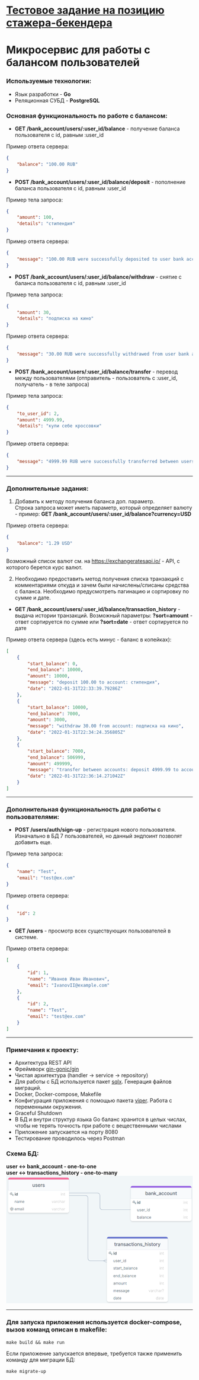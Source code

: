 # __[Тестовое задание на позицию стажера-бекендера](https://github.com/avito-tech/autumn-2021-intern-assignment)__

# __Микросервис для работы с балансом пользователей__

### Используемые технологии:
* Язык разработки - __Go__
* Реляционная СУБД - __PostgreSQL__

### Основная функциональность по работе с балансом:
* __GET /bank_account/users/:user_id/balance__ - получение баланса пользователя с id, равным :user_id <br>

Пример ответа сервера:
```json
{
    "balance": "100.00 RUB"
}
```

* __POST /bank_account/users/:user_id/balance/deposit__ - пополнение баланса пользователя с id, равным :user_id <br>

Пример тела запроса:
```json
{
    "amount": 100,
    "details": "стипендия"
}
```

Пример ответа сервера:
```json
{
    "message": "100.00 RUB were successfully deposited to user bank account"
}
```

* __POST /bank_account/users/:user_id/balance/withdraw__ - снятие с баланса пользователя с id, равным :user_id <br>

Пример тела запроса:
```json
{
    "amount": 30,
    "details": "подписка на кино"
}
```

Пример ответа сервера:
```json
{
    "message": "30.00 RUB were successfully withdrawed from user bank account"
}
```

* __POST /bank_account/users/:user_id/balance/transfer__ - перевод между пользователями (отправитель - пользователь с :user_id, получатель - в теле запроса) <br>

Пример тела запроса:
```json
{
    "to_user_id": 2,
    "amount": 4999.99,
    "details": "купи себе кроссовки"
}
```

Пример ответа сервера:
```json
{
    "message": "4999.99 RUB were successfully transferred between users"
}
```

---

### Дополнительные задания:
1) Добавить к методу получения баланса доп. параметр. <br>
Строка запроса может иметь параметр, который определяет валюту - пример: __GET /bank_account/users/:user_id/balance?currency=USD__ 

Пример ответа сервера:
```json
{
    "balance": "1.29 USD"
}
```

Возможный список валют см. на https://exchangeratesapi.io/ - API, с которого берется курс валют.

2) Необходимо предоставить метод получения списка транзакций с комментариями откуда и зачем были начислены/списаны средства с баланса. Необходимо предусмотреть пагинацию и сортировку по сумме и дате.
* __GET /bank_account/users/:user_id/balance/transaction_history__ - выдача истории транзакций.
Возможный параметры: __?sort=amount__ - ответ сортируется по сумме или __?sort=date__ - ответ сортируется по дате

Пример ответа сервера (здесь есть минус - баланс в копейках):
```json
[
    {
        "start_balance": 0,
        "end_balance": 10000,
        "amount": 10000,
        "message": "deposit 100.00 to account: стипендия",
        "date": "2022-01-31T22:33:39.79286Z"
    },
    {
        "start_balance": 10000,
        "end_balance": 7000,
        "amount": 3000,
        "message": "withdraw 30.00 from account: подписка на кино",
        "date": "2022-01-31T22:34:24.356805Z"
    },
    {
        "start_balance": 7000,
        "end_balance": 506999,
        "amount": 499999,
        "message": "transfer between accounts: deposit 4999.99 to account: купи себе кроссовки",
        "date": "2022-01-31T22:36:14.271042Z"
    }
]
```

---

### Дополнительная функциональность для работы с пользователями:
* __POST /users/auth/sign-up__ - регистрация нового пользователя. Изначально в БД 7 пользователей, но данный эндпоинт позволят добавить еще. <br>

Пример тела запроса:
```json
{
    "name": "Test",
    "email": "test@ex.com"
}
```
Пример ответа сервера:
```json
{
    "id": 2
}
```
* __GET /users__ - просмотр всех существующих пользователей в системе. <br>

Пример ответа сервера:
```json
[   
    {
        "id": 1,
        "name": "Иванов Иван Иванович",
        "email": "IvanovII@example.com"
    },
    {
        "id": 2,
        "name": "Test",
        "email": "test@ex.com"
    }
]
``` 

---

### Примечания к проекту:
* Архитектура REST API
* Фреймворк [gin-gonic/gin](https://github.com/gin-gonic/gin)
* Чистая архитектура (handler -> service -> repository)
* Для работы с БД используется пакет [sqlx](https://github.com/jmoiron/sqlx). Генерация файлов миграций. 
* Docker, Docker-compose, Makefile 
* Конфигурация приложения с помощью пакета [viper]("https://github.com/spf13/viper"). Работа с переменными окружения.
* Graceful Shutdown
* В БД и внутри структур языка Go баланс хранится в целых числах, чтобы не терять точность при работе с вещественными числами
* Приложение запускается на порту 8080
* Тестирование проводилось через Postman

### Схема БД: <br>
__user <-> bank_account - one-to-one <br>__
__user <-> transactions_history - one-to-many <br>__
![db-schema](https://github.com/ziyadovea/user-balance/blob/main/images/db-schema.png)

---

### Для запуска приложения используется docker-compose, вызов команд описан в makefile:

```
make build && make run
```

Если приложение запускается впервые, требуется также применить команду для миграции БД:

```
make migrate-up
```

